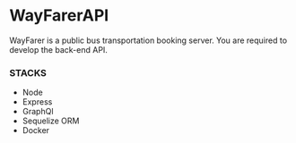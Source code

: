 # WayFarerAPI
WayFarer is a public bus transportation booking server. You are required to develop the back-end API.


### STACKS

- Node
- Express
- GraphQl
- Sequelize ORM
- Docker
